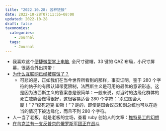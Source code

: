 ```yaml
---
title: "2022.10.28: 各种链接"
date: 2022-10-28T07:11:55+08:00
updated: 2022-10-28
draft: false
taxonomies:
  categories:
    - Journal
  tags:
    - Journal
---
```


- 我喜欢这个[便捷微型掌上电脑](https://www.hackster.io/news/qaz-is-an-ultraportable-cyberdeck-with-a-35-keyboard-189e2d619e3c), 全尺寸键帽，33 键的 QAZ 布局，小尺寸屏幕，很适合外出携带！
- [为什么互联网已经被腐蚀了？](https://ariadne.space/2022/10/27/the-internet-is-broken-due-to-structural-injustice/)
  - 可悲的是，正如我们在当今世界所看到的那样，事实证明，鉴于 280 个字符的帖子的有限认知带宽限制，法西斯主义是可用的最优的意识形态。这是因为法西斯主义的答案总是很简单：一般来说，对当时的边缘化群体的死亡威胁会做得很好，这很容易适合 280 个字符：“杀进国会大厦！”？“绞死迈克·彭斯！”？是的，即使是国会议员和副总统也可以在适当的情况下被边缘化，而且不到 280 个字符。
- 人一当了老板，就是老板的立场，查看 ruby 创始人的文章：[推特员工的幻想](https://world.hey.com/dhh/the-delusional-demands-of-some-twitter-employees-a98c4b0f)
- [在乌克兰有一支反普京的俄罗斯军团正在战斗](https://www.newsweek.com/russians-fighting-ukraine-war-destroy-vladimir-putin-freedom-russia-legion-1755102)
